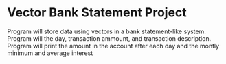 # Vector Bank Statement Project

Program will store data using vectors in a bank statement-like system.
Program will the day, transaction ammount, and transaction description.
Program will print the amount in the account after each day and the montly minimum and average interest
